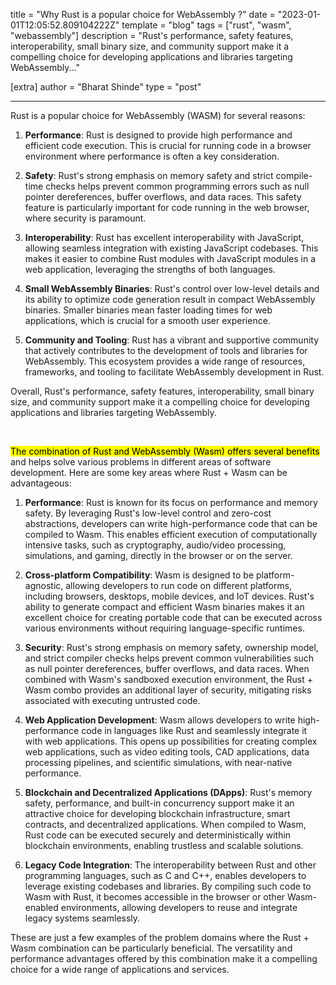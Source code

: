title = "Why Rust is a popular choice for WebAssembly ?"
date = "2023-01-01T12:05:52.809104222Z"
template = "blog"
tags = ["rust", "wasm", "webassembly"]
description = "Rust's performance, safety features, interoperability, small binary size, and community support make it a compelling choice for developing applications and libraries targeting WebAssembly..."

[extra]
author = "Bharat Shinde"
type = "post"

---

Rust is a popular choice for WebAssembly (WASM) for several reasons:

1. **Performance**: Rust is designed to provide high performance and efficient code execution. This is crucial for running code in a browser environment where performance is often a key consideration.

2. **Safety**: Rust's strong emphasis on memory safety and strict compile-time checks helps prevent common programming errors such as null pointer dereferences, buffer overflows, and data races. This safety feature is particularly important for code running in the web browser, where security is paramount.

3. **Interoperability**: Rust has excellent interoperability with JavaScript, allowing seamless integration with existing JavaScript codebases. This makes it easier to combine Rust modules with JavaScript modules in a web application, leveraging the strengths of both languages.

4. **Small WebAssembly Binaries**: Rust's control over low-level details and its ability to optimize code generation result in compact WebAssembly binaries. Smaller binaries mean faster loading times for web applications, which is crucial for a smooth user experience.

5. **Community and Tooling**: Rust has a vibrant and supportive community that actively contributes to the development of tools and libraries for WebAssembly. This ecosystem provides a wide range of resources, frameworks, and tooling to facilitate WebAssembly development in Rust.

Overall, Rust's performance, safety features, interoperability, small binary size, and community support make it a compelling choice for developing applications and libraries targeting WebAssembly.

&nbsp;
&nbsp;
&nbsp;
&nbsp;

<mark>The combination of Rust and WebAssembly (Wasm) offers several benefits</mark> and helps solve various problems in different areas of software development. Here are some key areas where Rust + Wasm can be advantageous:

1. **Performance**: Rust is known for its focus on performance and memory safety. By leveraging Rust's low-level control and zero-cost abstractions, developers can write high-performance code that can be compiled to Wasm. This enables efficient execution of computationally intensive tasks, such as cryptography, audio/video processing, simulations, and gaming, directly in the browser or on the server.

2. **Cross-platform Compatibility**: Wasm is designed to be platform-agnostic, allowing developers to run code on different platforms, including browsers, desktops, mobile devices, and IoT devices. Rust's ability to generate compact and efficient Wasm binaries makes it an excellent choice for creating portable code that can be executed across various environments without requiring language-specific runtimes.

3. **Security**: Rust's strong emphasis on memory safety, ownership model, and strict compiler checks helps prevent common vulnerabilities such as null pointer dereferences, buffer overflows, and data races. When combined with Wasm's sandboxed execution environment, the Rust + Wasm combo provides an additional layer of security, mitigating risks associated with executing untrusted code.

4. **Web Application Development**: Wasm allows developers to write high-performance code in languages like Rust and seamlessly integrate it with web applications. This opens up possibilities for creating complex web applications, such as video editing tools, CAD applications, data processing pipelines, and scientific simulations, with near-native performance.

5. **Blockchain and Decentralized Applications (DApps)**: Rust's memory safety, performance, and built-in concurrency support make it an attractive choice for developing blockchain infrastructure, smart contracts, and decentralized applications. When compiled to Wasm, Rust code can be executed securely and deterministically within blockchain environments, enabling trustless and scalable solutions.

6. **Legacy Code Integration**: The interoperability between Rust and other programming languages, such as C and C++, enables developers to leverage existing codebases and libraries. By compiling such code to Wasm with Rust, it becomes accessible in the browser or other Wasm-enabled environments, allowing developers to reuse and integrate legacy systems seamlessly.

These are just a few examples of the problem domains where the Rust + Wasm combination can be particularly beneficial. The versatility and performance advantages offered by this combination make it a compelling choice for a wide range of applications and services.

<!-- Ideally, for SEO there should be an image after the first paragraph or two 

## Rust is a popular choice for WebAssembly -->
